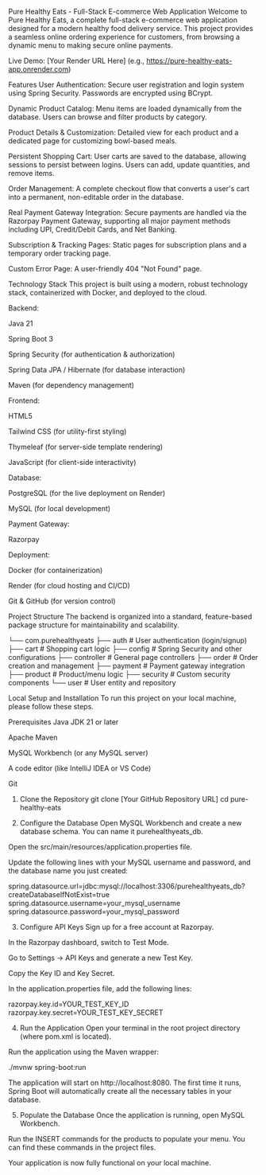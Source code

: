 Pure Healthy Eats - Full-Stack E-commerce Web Application
Welcome to Pure Healthy Eats, a complete full-stack e-commerce web application designed for a modern healthy food delivery service. This project provides a seamless online ordering experience for customers, from browsing a dynamic menu to making secure online payments.

Live Demo: [Your Render URL Here] (e.g., https://pure-healthy-eats-app.onrender.com)

Features
User Authentication: Secure user registration and login system using Spring Security. Passwords are encrypted using BCrypt.

Dynamic Product Catalog: Menu items are loaded dynamically from the database. Users can browse and filter products by category.

Product Details & Customization: Detailed view for each product and a dedicated page for customizing bowl-based meals.

Persistent Shopping Cart: User carts are saved to the database, allowing sessions to persist between logins. Users can add, update quantities, and remove items.

Order Management: A complete checkout flow that converts a user's cart into a permanent, non-editable order in the database.

Real Payment Gateway Integration: Secure payments are handled via the Razorpay Payment Gateway, supporting all major payment methods including UPI, Credit/Debit Cards, and Net Banking.

Subscription & Tracking Pages: Static pages for subscription plans and a temporary order tracking page.

Custom Error Page: A user-friendly 404 "Not Found" page.

Technology Stack
This project is built using a modern, robust technology stack, containerized with Docker, and deployed to the cloud.

Backend:

Java 21

Spring Boot 3

Spring Security (for authentication & authorization)

Spring Data JPA / Hibernate (for database interaction)

Maven (for dependency management)

Frontend:

HTML5

Tailwind CSS (for utility-first styling)

Thymeleaf (for server-side template rendering)

JavaScript (for client-side interactivity)

Database:

PostgreSQL (for the live deployment on Render)

MySQL (for local development)

Payment Gateway:

Razorpay

Deployment:

Docker (for containerization)

Render (for cloud hosting and CI/CD)

Git & GitHub (for version control)

Project Structure
The backend is organized into a standard, feature-based package structure for maintainability and scalability.

└── com.purehealthyeats
    ├── auth            # User authentication (login/signup)
    ├── cart            # Shopping cart logic
    ├── config          # Spring Security and other configurations
    ├── controller      # General page controllers
    ├── order           # Order creation and management
    ├── payment         # Payment gateway integration
    ├── product         # Product/menu logic
    ├── security        # Custom security components
    └── user            # User entity and repository

Local Setup and Installation
To run this project on your local machine, please follow these steps.

Prerequisites
Java JDK 21 or later

Apache Maven

MySQL Workbench (or any MySQL server)

A code editor (like IntelliJ IDEA or VS Code)

Git

1. Clone the Repository
git clone [Your GitHub Repository URL]
cd pure-healthy-eats

2. Configure the Database
Open MySQL Workbench and create a new database schema. You can name it purehealthyeats_db.

Open the src/main/resources/application.properties file.

Update the following lines with your MySQL username and password, and the database name you just created:

spring.datasource.url=jdbc:mysql://localhost:3306/purehealthyeats_db?createDatabaseIfNotExist=true
spring.datasource.username=your_mysql_username
spring.datasource.password=your_mysql_password

3. Configure API Keys
Sign up for a free account at Razorpay.

In the Razorpay dashboard, switch to Test Mode.

Go to Settings -> API Keys and generate a new Test Key.

Copy the Key ID and Key Secret.

In the application.properties file, add the following lines:

razorpay.key.id=YOUR_TEST_KEY_ID
razorpay.key.secret=YOUR_TEST_KEY_SECRET

4. Run the Application
Open your terminal in the root project directory (where pom.xml is located).

Run the application using the Maven wrapper:

./mvnw spring-boot:run

The application will start on http://localhost:8080. The first time it runs, Spring Boot will automatically create all the necessary tables in your database.

5. Populate the Database
Once the application is running, open MySQL Workbench.

Run the INSERT commands for the products to populate your menu. You can find these commands in the project files.

Your application is now fully functional on your local machine.